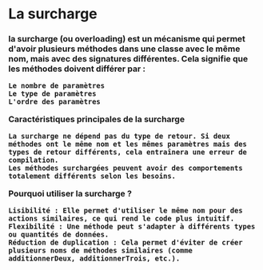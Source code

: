 <h1>La surcharge </h1>
<p> 
<h3>
la surcharge (ou overloading) est un mécanisme qui permet d'avoir plusieurs méthodes dans une classe avec le même nom, mais avec des signatures différentes. Cela signifie que les méthodes doivent différer par :

    Le nombre de paramètres
    Le type de paramètres
    L'ordre des paramètres

Caractéristiques principales de la surcharge

    La surcharge ne dépend pas du type de retour. Si deux méthodes ont le même nom et les mêmes paramètres mais des types de retour différents, cela entraînera une erreur de compilation.
    Les méthodes surchargées peuvent avoir des comportements totalement différents selon les besoins.
Pourquoi utiliser la surcharge ?

    Lisibilité : Elle permet d'utiliser le même nom pour des actions similaires, ce qui rend le code plus intuitif.
    Flexibilité : Une méthode peut s'adapter à différents types ou quantités de données.
    Réduction de duplication : Cela permet d'éviter de créer plusieurs noms de méthodes similaires (comme additionnerDeux, additionnerTrois, etc.).
</br></br>

</h3>
